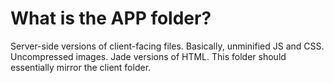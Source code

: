 # What is the APP folder?

Server-side versions of client-facing files. Basically, unminified JS and CSS. Uncompressed images. Jade versions of HTML. This folder should essentially mirror the client folder.